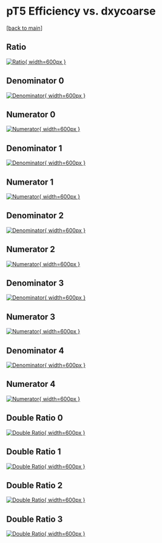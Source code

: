 # pT5 Efficiency vs. dxycoarse

[[back to main](./)]



## Ratio

[![Ratio](../mtv/var/pT5_vtr_321_1_eff_dxycoarse.png){ width=600px }](../mtv/var/pT5_vtr_321_1_eff_dxycoarse.pdf)

## Denominator 0

[![Denominator](../mtv/den/pT5_vtr_321_1_eff_dxycoarse_den0.png){ width=600px }](../mtv/den/pT5_vtr_321_1_eff_dxycoarse_den0.pdf)

## Numerator 0

[![Numerator](../mtv/num/pT5_vtr_321_1_eff_dxycoarse_num0.png){ width=600px }](../mtv/num/pT5_vtr_321_1_eff_dxycoarse_num0.pdf)

## Denominator 1

[![Denominator](../mtv/den/pT5_vtr_321_1_eff_dxycoarse_den1.png){ width=600px }](../mtv/den/pT5_vtr_321_1_eff_dxycoarse_den1.pdf)

## Numerator 1

[![Numerator](../mtv/num/pT5_vtr_321_1_eff_dxycoarse_num1.png){ width=600px }](../mtv/num/pT5_vtr_321_1_eff_dxycoarse_num1.pdf)

## Denominator 2

[![Denominator](../mtv/den/pT5_vtr_321_1_eff_dxycoarse_den2.png){ width=600px }](../mtv/den/pT5_vtr_321_1_eff_dxycoarse_den2.pdf)

## Numerator 2

[![Numerator](../mtv/num/pT5_vtr_321_1_eff_dxycoarse_num2.png){ width=600px }](../mtv/num/pT5_vtr_321_1_eff_dxycoarse_num2.pdf)

## Denominator 3

[![Denominator](../mtv/den/pT5_vtr_321_1_eff_dxycoarse_den3.png){ width=600px }](../mtv/den/pT5_vtr_321_1_eff_dxycoarse_den3.pdf)

## Numerator 3

[![Numerator](../mtv/num/pT5_vtr_321_1_eff_dxycoarse_num3.png){ width=600px }](../mtv/num/pT5_vtr_321_1_eff_dxycoarse_num3.pdf)

## Denominator 4

[![Denominator](../mtv/den/pT5_vtr_321_1_eff_dxycoarse_den4.png){ width=600px }](../mtv/den/pT5_vtr_321_1_eff_dxycoarse_den4.pdf)

## Numerator 4

[![Numerator](../mtv/num/pT5_vtr_321_1_eff_dxycoarse_num4.png){ width=600px }](../mtv/num/pT5_vtr_321_1_eff_dxycoarse_num4.pdf)

## Double Ratio 0

[![Double Ratio](../mtv/ratio/pT5_vtr_321_1_eff_dxycoarse_ratio0.png){ width=600px }](../mtv/ratio/pT5_vtr_321_1_eff_dxycoarse_ratio0.pdf)

## Double Ratio 1

[![Double Ratio](../mtv/ratio/pT5_vtr_321_1_eff_dxycoarse_ratio1.png){ width=600px }](../mtv/ratio/pT5_vtr_321_1_eff_dxycoarse_ratio1.pdf)

## Double Ratio 2

[![Double Ratio](../mtv/ratio/pT5_vtr_321_1_eff_dxycoarse_ratio2.png){ width=600px }](../mtv/ratio/pT5_vtr_321_1_eff_dxycoarse_ratio2.pdf)

## Double Ratio 3

[![Double Ratio](../mtv/ratio/pT5_vtr_321_1_eff_dxycoarse_ratio3.png){ width=600px }](../mtv/ratio/pT5_vtr_321_1_eff_dxycoarse_ratio3.pdf)

